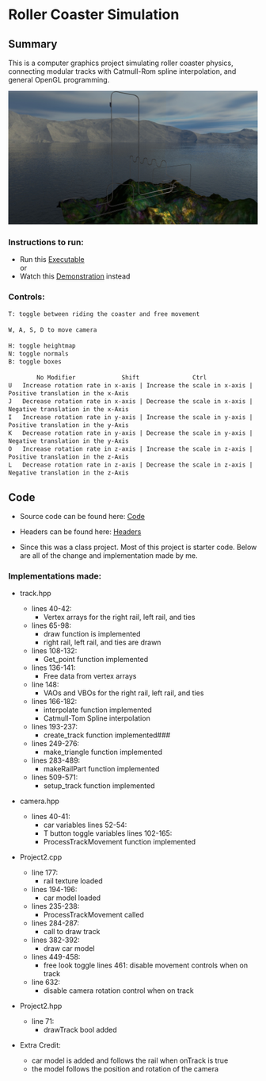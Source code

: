 # Roller Coaster Simulation

## Summary
This is a computer graphics project simulating roller coaster physics, connecting modular tracks with Catmull-Rom spline interpolation, and general OpenGL programming. 

<img src="./Results/Screenshot 2025-03-02 220048.png" width="800">

### Instructions to run:
- Run this [Executable](./Project_2/Project_2.exe) <br>
or
- Watch this [Demonstration](./Results/2022-10-18%2018-50-15.mkv) instead

### Controls:

	T: toggle between riding the coaster and free movement
	
	W, A, S, D to move camera

	H: toggle heightmap
	N: toggle normals
	B: toggle boxes

			No Modifier				Shift				Ctrl
	U	Increase rotation rate in x-axis | Increase the scale in x-axis | Positive translation in the x-Axis
	J	Decrease rotation rate in x-axis | Decrease the scale in x-axis | Negative translation in the x-Axis
	I	Increase rotation rate in y-axis | Increase the scale in y-axis | Positive translation in the y-Axis
	K	Decrease rotation rate in y-axis | Decrease the scale in y-axis | Negative translation in the y-Axis
	O	Increase rotation rate in z-axis | Increase the scale in z-axis | Positive translation in the z-Axis
	L	Decrease rotation rate in z-axis | Decrease the scale in z-axis | Negative translation in the z-Axis

## Code 	
- Source code can be found here: [Code](./Project_2/Sources/)

- Headers can be found here: [Headers](./Project_2/Headers/)

- Since this was a class project. Most of this project is starter code. Below are all of the change and implementation made by me.

### Implementations made:
- track.hpp
	- lines 40-42:
		- Vertex arrays for the right rail, left rail, and ties
	- lines 65-98:
		- draw function is implemented
		- right rail, left rail, and ties are drawn
	- lines 108-132:
		- Get_point function implemented
	- lines 136-141:
		- Free data from vertex arrays
	- line 148:
		- VAOs and VBOs for the right rail, left rail, and ties
	- lines 166-182:
		- interpolate function implemented
		- Catmull-Tom Spline interpolation
	- lines 193-237:
		- create_track function implemented###
	- lines 249-276:
		- make_triangle function implemented
	- lines 283-489:
		- makeRailPart function implemented
	- lines 509-571:
		- setup_track function implemented

- camera.hpp
	- lines 40-41:
		- car variables
	lines 52-54:
		- T button toggle variables
	lines 102-165:
		- ProcessTrackMovement function implemented

- Project2.cpp
	- line 177:
		- rail texture loaded
	- lines 194-196:
		- car model loaded
	- lines 235-238:
		- ProcessTrackMovement called
	- lines 284-287:
		- call to draw track
	- lines 382-392:
		- draw car model
	- lines 449-458:
		- free look toggle
	lines 461:
		disable movement controls when on track
	- line 632:
		- disable camera rotation control when on track

- Project2.hpp
	- line 71:
		- drawTrack bool added

- Extra Credit:
	- car model is added and follows the rail when onTrack is true
	- the model follows the position and rotation of the camera